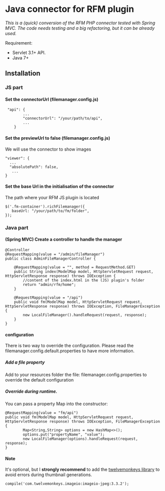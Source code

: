 # Java connector for RFM plugin

*This is a (quick) conversion of the RFM PHP connector tested with Spring MVC.
 The code needs testing and a big refactoring, but it can be already used.*

Requirement:

* Servlet 3.1+ API.
* Java 7+

## Installation

### JS part

#### Set the connectorUrl (filemanager.config.js)

```
 "api": {
        ...
        "connectorUrl": "/your/path/to/api",
        ...
    }
```

#### Set the previewUrl to false (filemanager.config.js)

We will use the connector to show images

```
"viewer": {
  ...
  "absolutePath": false,
   ...
}
```

#### Set the base Url in the initialisation of the connector

The path where your RFM JS plugin is located

```
$('.fm-container').richFilemanager({
   baseUrl: "/your/path/to/fm/folder",
});
```

### Java part

#### (Spring MVC) Create a controller to handle the manager

```
@Controller
@RequestMapping(value = "/admin/fileManager")
public class AdminFileManagerController {

    @RequestMapping(value = "", method = RequestMethod.GET)
    public String index(ModelMap model, HttpServletRequest request, HttpServletResponse response) throws IOException {
        //content of the index.html in the (JS) plugin's folder
        return "admin/rfm/home";
    }

    @RequestMapping(value = "/api")
    public void fm(ModelMap model, HttpServletRequest request, HttpServletResponse response) throws IOException, FileManagerException {
        new LocalFileManager().handleRequest(request, response);
    }
}
```

#### configuration

There is two way to override the configuration. Please read the filemanager.config.default.properties to have more information.

##### Add a file property

Add to your resources folder the file: filemanager.config.properties to override the default configuration

##### Override during runtime.

You can pass a property Map into the constructor:

```
@RequestMapping(value = "fm/api")
public void fm(ModelMap model, HttpServletRequest request, HttpServletResponse response) throws IOException, FileManagerException {
        Map<String,String> options = new HashMap<>();
        options.put("propertyName", "value");
        new LocalFileManager(options).handleRequest(request, response);
}
```

#### Note

It's optional, but I **strongly recommend** to add the [twelvemonkeys library](https://github.com/haraldk/TwelveMonkeys) to avoid errors during thumbnail generations.

`compile('com.twelvemonkeys.imageio:imageio-jpeg:3.3.2');`
